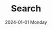 ---
aliases: 
draft: false
slug: 
layout: search
githubrepo: 
keywords: 
type: 
date:
- 2024-01-01 Monday
description: Search the contents of https://wonyoungjang.org
title: Search
tags:
categories:
lastMod: 2024-06-22
---